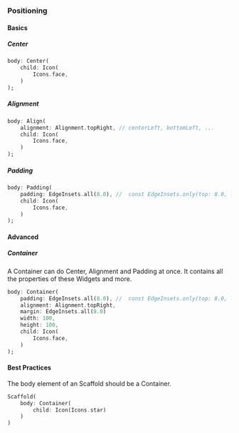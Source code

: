 ### Positioning
#### Basics
##### Center
```dart
body: Center(
    child: Icon(
        Icons.face,
    )
);
```
##### Alignment
```dart
body: Align(
    alignment: Alignment.topRight, // centerLeft, bottomLeft, ...
    child: Icon(
        Icons.face,
    )
);
```

##### Padding

```dart
body: Padding(
    padding: EdgeInsets.all(8.0), //  const EdgeInsets.only(top: 8.0, left: 8.0)
    child: Icon(
        Icons.face,
    )
);
```
#### Advanced
##### Container
A Container can do Center, Alignment and Padding at once. It contains all the properties of these Widgets and more.

```dart
body: Container(
    padding: EdgeInsets.all(8.0), //  const EdgeInsets.only(top: 8.0, left: 8.0)
    alignment: Alignment.topRight,
    margin: EdgeInsets.all(8.0)
    width: 100,
    height: 100,
    child: Icon(
        Icons.face,
    )
);
```
#### Best Practices
The body element of an Scaffold should be a Container. 
```dart
Scaffold(
    body: Container(
        child: Icon(Icons.star)
    )
)
```


